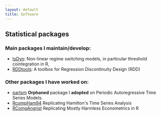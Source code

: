 ```yaml
---
layout: default
title: Software
---
```


## Statistical packages

### Main packages I maintain/develop:

 - [tsDyn](http://cran.r-project.org/web/packages/tsDyn/index.html "tsDyn"): Non-linear regime switching models, in particular threshold cointegration in R, 
 - [RDDtools](https://github.com/MatthieuStigler/RDDtools "RDDtools"): A toolbox for Regression Discontinuity Design (RDD)

### Other packages I have worked on:

 - [partsm](http://cran.r-project.org/web/packages/partsm/index.html) **Orphaned** package I **adopted** on Periodic Autoregressive Time Series Models. 
 - [RcompHam94](https://github.com/MatthieuStigler/RcompHam94/blob/master/pkg/inst/doc/Companion.pdf?raw=true) Replicating Hamilton's Time Series Analysis
 - [RCompAngrist](https://github.com/MatthieuStigler/RCompAngrist/) Replicating Mostly Harmless Econometrics in R

